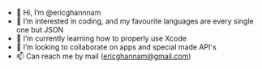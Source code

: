 - 👋 Hi, I’m @ericghannnam
- 👀 I’m interested in coding, and my favourite languages are every single one but JSON
- 🌱 I’m currently learning how to properly use Xcode
- 💞️ I’m looking to collaborate on apps and special made API's
- 📫 Can reach me by mail (ericghannam@gmail.com)

<!---
ericghannnam/ericghannnam is a ✨ special ✨ repository because its `README.md` (this file) appears on your GitHub profile.
You can click the Preview link to take a look at your changes.
--->
